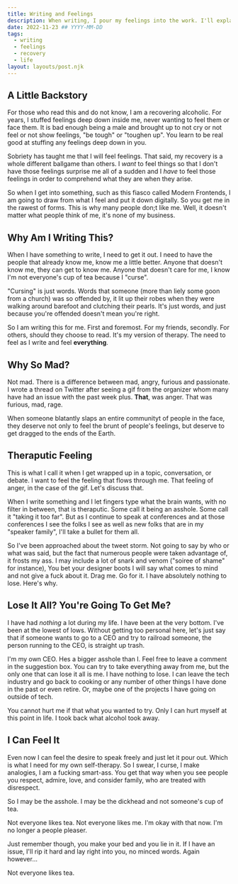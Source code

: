 ```yaml
---
title: Writing and Feelings
description: When writing, I pour my feelings into the work. I'll explain.
date: 2022-11-23 ## YYYY-MM-DD
tags:
  - writing
  - feelings
  - recovery
  - life
layout: layouts/post.njk
---
```


## A Little Backstory

For those who read this and do not know, I am a recovering alcoholic. For years, I stuffed feelings deep down inside me, never wanting to feel them or face them. It is bad enough being a male and brought up to not cry or not feel or not show feelings, "be tough" or "toughen up". You learn to be real good at stuffing any feelings deep down in you.

Sobriety has taught me that I will feel feelings. That said, my recovery is a whole different ballgame than others. I _want_ to feel things so that I don't have those feelings surprise me all of a sudden and I _have_ to feel those feelings in order to comprehend what they are when they arise.

So when I get into something, such as this fiasco called Modern Frontends, I am going to draw from what I feel and put it down digitally. So you get me in the rawest of forms. This is why many people don;t like me. Well, it doesn't matter what people think of me, it's none of my business.

## Why Am I Writing This?

When I have something to write, I need to get it out. I need to have the people that already know me, know me a little better. Anyone that doesn't know me, they can get to know me. Anyone that doesn't care for me, I know I'm not everyone's cup of tea because I "curse".

"Cursing" is just words. Words that someone (more than liely some goon from a church) was so offended by, it lit up their robes when they were walking around barefoot and clutching their pearls. It's just words, and just because you're offended doesn't mean you're right.

So I am writing this for me. First and foremost. For my friends, secondly. For others, should they choose to read. It's my version of therapy. The need to feel as I write and feel **everything**.

## Why So Mad?

Not mad. There is a difference between mad, angry, furious and passionate. I wrote a thread on Twitter after seeing a gif from the organizer whom many have had an issue with the past week plus. **That**, was anger. That was furious, mad, rage.

When someone blatantly slaps an entire communityt of people in the face, they deserve not only to feel the brunt of people's feelings, but deserve to get dragged to the ends of the Earth.

## Theraputic Feeling

This is what I call it when I get wrapped up in a topic, conversation, or debate. I want to feel the feeling that flows through me. That feeling of anger, in the case of the gif. Let's discuss that.

When I write something and I let fingers type what the brain wants, with no filter in between, that is theraputic. Some call it being an asshole. Some call it "taking it too far". But as I continue to speak at conferences and at those conferences I see the folks I see as well as new folks that are in my "speaker family", I'll take a bullet for them all.

So I've been approached about the tweet storm. Not going to say by who or what was said, but the fact that numerous people were taken advantage of, it frosts my ass. I may include a lot of snark and venom ("soiree of shame" for instance), You bet your designer boots I will say what comes to mind and not give a fuck about it. Drag me. Go for it. I have absolutely nothing to lose. Here's why.

## Lose It All? You're Going To Get Me?

I have had _nothing_ a lot during my life. I have been at the very bottom. I've been at the lowest of lows. Without getting too personal here, let's just say that if someone wants to go to a CEO and try to railroad someone, the person running to the CEO, is straight up trash.

I'm my own CEO. Hes a bigger asshole than I. Feel free to leave a comment in the suggestion box. You can try to take everything away from me, but the only one that can lose it all is me. I have nothing to lose. I can leave the tech industry and go back to cooking or any number of other things I have done in the past or even retire. Or, maybe one of the projects I have going on outside of tech.

You cannot hurt me if that what you wanted to try. Only I can hurt myself at this point in life. I took back what alcohol took away.

## I Can Feel It

Even now I can feel the desire to speak freely and just let it pour out. Which is what I need for my own self-therapy. So I swear, I curse, I make analogies, I am a fucking smart-ass. You get that way when you see people you respect, admire, love, and consider family, who are treated with disrespect.

So I may be the asshole. I may be the dickhead and not someone's cup of tea.

Not everyone likes tea. Not everyone likes me. I'm okay with that now. I'm no longer a people pleaser.

Just remember though, you make your bed and you lie in it. If I have an issue, I'll rip it hard and lay right into you, no minced words. Again however...

Not everyone likes tea.
